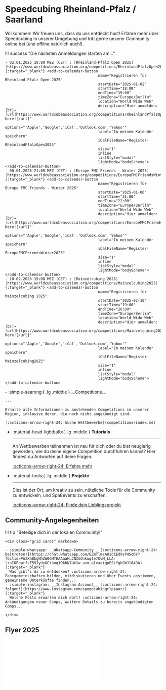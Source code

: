 # Speedcubing Rheinland-Pfalz / Saarland

Willkommen! Wir freuen uns, dass du uns entdeckt hast! Erfahre mehr über Speedcubing in unserer Umgebung und tritt gerne unserer Community online bei (und offline natürlich auch!).

!!! success "Die nächsten Anmeldungen starten am..."

    - 02.01.2025 18:00 MEZ (CET) : [Rheinland-Pfalz Open 2025](https://www.worldcubeassociation.org/competitions/RheinlandPfalzOpen2025){:target="_blank"} <add-to-calendar-button
                                              name="Registrieren für Rheinland-Pfalz Open 2025"
                                              startDate="2025-01-02"
                                              startTime="18:00"
                                              endTime="19:00"
                                              timeZone="Europe/Berlin"
                                              location="World Wide Web"
                                              description="Hier anmelden:[br]→ [url]https://www.worldcubeassociation.org/competitions/RheinlandPfalzOpen2025/register|Click here![/url]"
                                              options="'Apple','Google','iCal','Outlook.com','Yahoo'"
                                              label="In meinem Kalender speichern"
                                              iCalFileName="Register-RheinlandPfalzOpen2025"
                                              size="1"
                                              inline
                                              listStyle="modal"
                                              lightMode="bodyScheme"></add-to-calendar-button>
    - 06.01.2025 21:00 MEZ (CET) : [Europe FMC Friends - Winter 2025](https://www.worldcubeassociation.org/competitions/EuropeFMCFriendsWinter2025){:target="_blank"} <add-to-calendar-button
                                              name="Registrieren für Europe FMC Friends - Winter 2025"
                                              startDate="2025-01-06"
                                              startTime="21:00"
                                              endTime="22:00"
                                              timeZone="Europe/Berlin"
                                              location="World Wide Web"
                                              description="Hier anmelden:[br]→ [url]https://www.worldcubeassociation.org/competitions/EuropeFMCFriendsWinter2025/register|Click here![/url]"
                                              options="'Apple','Google','iCal','Outlook.com','Yahoo'"
                                              label="In meinem Kalender speichern"
                                              iCalFileName="Register-EuropeFMCFriendsWinter2025"
                                              size="1"
                                              inline
                                              listStyle="modal"
                                              lightMode="bodyScheme"></add-to-calendar-button>
    - 10.02.2025 19:00 MEZ (CET) : [Mainzelcubing 2025](https://www.worldcubeassociation.org/competitions/Mainzelcubing2025){:target="_blank"} <add-to-calendar-button
                                              name="Registrieren für Mainzelcubing 2025"
                                              startDate="2025-02-10"
                                              startTime="19:00"
                                              endTime="20:00"
                                              timeZone="Europe/Berlin"
                                              location="World Wide Web"
                                              description="Hier anmelden:[br]→ [url]https://www.worldcubeassociation.org/competitions/Mainzelcubing2025/register|Click here![/url]"
                                              options="'Apple','Google','iCal','Outlook.com','Yahoo'"
                                              label="In meinem Kalender speichern"
                                              iCalFileName="Register-Mainzelcubing2025"
                                              size="1"
                                              inline
                                              listStyle="modal"
                                              lightMode="bodyScheme"></add-to-calendar-button>

<div class="grid cards" markdown>
-   :simple-searxng:{ .lg .middle } __Competitions__

    ---

    Erhalte alle Informationen zu anstehenden Competitions in unserer Region, inklusive derer, die noch nicht angekündigt sind.

    [:octicons-arrow-right-24: Suche Wettbewerbe](competitions/index.md)

-   :material-head-lightbulb:{ .lg .middle } __Tutorials__

    ---

    An Wettbewerben teilnehmen ist neu für dich oder du bist neugierig geworden, wie du deine eigene Competition durchführen kannst? Hier findest du Antworten auf deine Fragen.

    [:octicons-arrow-right-24: Erfahre mehr](tutorials/index.md)

-   :material-tools:{ .lg .middle } __Projekte__

    ---

    Dies ist der Ort, um kreativ zu sein, nützliche Tools für die Community zu entwickeln, und Spaßevents zu erschaffen.

    [:octicons-arrow-right-24: Finde dein Lieblingsprojekt](projects/index.md)

</div>

## Community-Angelegenheiten
!!! tip "Beteilige dich in der lokalen Community!"

    <div class="grid cards" markdown>

    - :simple-whatsapp: __Whatsapp-Community__ [:octicons-arrow-right-24: beitreten!](https://chat.whatsapp.com/EZmTlmsA8id1Ed9sPHScDY?fbclid=PAZXh0bgNhZW0CMTEAAaaHLCNIGOnkuqte7OvM_LLA-lznIOPbptfsF59JyUnGCtbmq1OkhN7Uv1w_aem_q1exaignESiYgbCWJl849A){:target="_blank"}  
      Was gibt's da zu entdecken? :octicons-arrow-right-24: Fahrgemeinschaften bilden, mitdiskutieren und über Events abstimmen, gemeinsame Unterkünfte finden...
    - :simple-instagram: __Instagram-Account__ [:octicons-arrow-right-24: folgen!](https://www.instagram.com/speedcubingrlpsaar/){:target="_blank"}  
      Welche Posts erwarten dich dort? :octicons-arrow-right-24: Ankündigungen neuer Comps, weitere Details zu bereits angekündigten Comps...

    </div>

## Flyer 2025

<object alt="flyer2025.pdf" data="flyer2025.pdf" type="application/pdf" style="min-height:70vh;width:100%">
    <embed src="flyer2025.pdf" type="application/pdf" />
</object>

<script src="https://cdn.jsdelivr.net/npm/add-to-calendar-button@2" async defer></script>
<script async data-id="101473933" src="//static.getclicky.com/js"></script>

